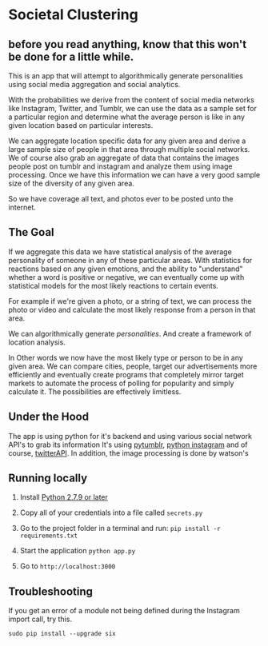 # Societal Clustering

## before you read anything, know that this won't be done for a little while.


This is an app that will attempt to algorithmically generate personalities using social media aggregation and social analytics.

With the probabilities we derive from the content of social media networks like Instagram, Twitter, and Tumblr, we can use the data as a sample set for a particular region and determine what the average person is like in any given location based on particular interests.

We can aggregate location specific data for any given area and derive a large sample size of people in that area through multiple social networks. We of course also grab an aggregate of data that contains the images people post on tumblr and instagram and analyze them using image processing. Once we have this information we can have a very good sample size of the diversity of any given area.

So we have coverage all text, and photos ever to be posted unto the internet.  

<!--

The IBM Watson [Personality Insights][service_url] service uses linguistic analysis to extract cognitive and social characteristics from input text such as email, text messages, tweets, forum posts, and more. By deriving cognitive and social preferences, the service helps users to understand, connect to, and communicate with other people on a more personalized level.

Our Image processing also comes conveniently from Watson's [Visual Recognition](https://github.com/watson-developer-cloud/visual-recognition-nodejs) service. This will get us the most statistically likely string that is inside of the photo.  

So we can give our data aggregate to Watson and hopefully find some useful information about the contents.

-->

## The Goal
  If we aggregate this data we have statistical analysis of the average personality of someone in any of these particular areas. With statistics for reactions based on any given emotions, and the ability to "understand" whether a word is positive or negative, we can eventually come up with statistical models for the most likely reactions to certain events.

  For example if we're given a photo, or a string of text, we can process the photo or video and calculate the most likely response from a person in that area.

  We can algorithmically generate *personalities*. And create a framework of location analysis.

  In Other words we now have the most likely type or person to be in any given area. We can compare cities, people, target our advertisements more efficiently and eventually create programs that completely mirror target markets to automate the process of polling for popularity and simply calculate it. The possibilities are effectively limitless.

## Under the Hood

  The app is using python for it's backend and using various social network API's to grab its information
    It's using [pytumblr](https://github.com/tumblr/pytumblr), [python instagram](https://github.com/Instagram/python-instagram) and of course, [twitterAPI](https://github.com/geduldig/TwitterAPI).
    In addition, the image processing is done by watson's

## Running locally

1. Install [Python 2.7.9 or later](https://www.python.org/downloads/)

2. Copy all of your credentials into a file called `secrets.py`

3. Go to the project folder in a terminal and run: `pip install -r requirements.txt`

4. Start the application `python app.py`

5. Go to `http://localhost:3000`


## Troubleshooting

If you get an error of a module not being defined during the Instagram import call, try this.
```
sudo pip install --upgrade six
```
